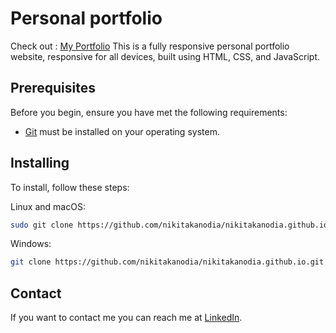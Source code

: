 # Personal portfolio

Check out : [My Portfolio](https://nikitakanodia.github.io/)
This is a fully responsive personal portfolio website, responsive for all devices, built using HTML, CSS, and JavaScript.

## Prerequisites

Before you begin, ensure you have met the following requirements:

* [Git](https://git-scm.com/downloads "Download Git") must be installed on your operating system.

## Installing

To install, follow these steps:

Linux and macOS:

```bash
sudo git clone https://github.com/nikitakanodia/nikitakanodia.github.io.git
```

Windows:

```bash
git clone https://github.com/nikitakanodia/nikitakanodia.github.io.git
```

## Contact

If you want to contact me you can reach me at [LinkedIn](https://www.linkedin.com/in/nikitakanodia03/).
